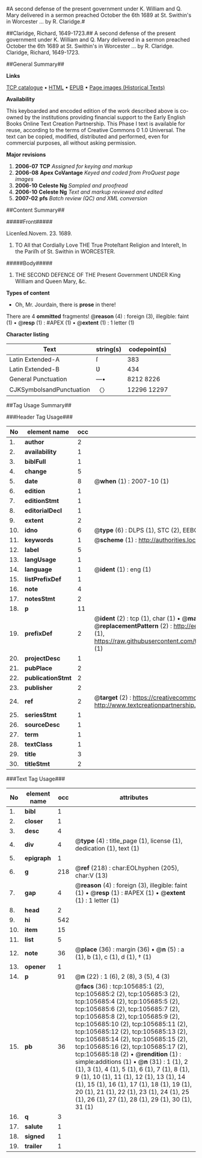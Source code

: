 #A second defense of the present government under K. William and Q. Mary delivered in a sermon preached October the 6th 1689 at St. Swithin's in Worcester ... by R. Claridge.#

##Claridge, Richard, 1649-1723.##
A second defense of the present government under K. William and Q. Mary delivered in a sermon preached October the 6th 1689 at St. Swithin's in Worcester ... by R. Claridge.
Claridge, Richard, 1649-1723.

##General Summary##

**Links**

[TCP catalogue](http://www.ota.ox.ac.uk/tcp/)  • 
[HTML](http://tei.it.ox.ac.uk/tcp/Texts-HTML/free/A33/A33249.html)  • 
[EPUB](http://tei.it.ox.ac.uk/tcp/Texts-EPUB/free/A33/A33249.epub) • 
[Page images (Historical Texts)](https://data.historicaltexts.jisc.ac.uk/view?pubId=eebo-16999700e&pageId=eebo-16999700e-105685-1)

**Availability**

This keyboarded and encoded edition of the
	       work described above is co-owned by the institutions
	       providing financial support to the Early English Books
	       Online Text Creation Partnership. This Phase I text is
	       available for reuse, according to the terms of Creative
	       Commons 0 1.0 Universal. The text can be copied,
	       modified, distributed and performed, even for
	       commercial purposes, all without asking permission.

**Major revisions**

1. __2006-07__ __TCP__ *Assigned for keying and markup*
1. __2006-08__ __Apex CoVantage__ *Keyed and coded from ProQuest page images*
1. __2006-10__ __Celeste Ng__ *Sampled and proofread*
1. __2006-10__ __Celeste Ng__ *Text and markup reviewed and edited*
1. __2007-02__ __pfs__ *Batch review (QC) and XML conversion*

##Content Summary##

#####Front#####

Licenſed.Novem. 23. 1689.
1. TO All that Cordially Love THE True Proteſtant Religion and Intereſt, In the Pariſh of St. Swithin in WORCESTER.

#####Body#####

1. THE SECOND DEFENCE OF THE Present Government
UNDER King William and Queen Mary, &c.

**Types of content**

  * Oh, Mr. Jourdain, there is **prose** in there!

There are 4 **ommitted** fragments! 
 @__reason__ (4) : foreign (3), illegible: faint (1)  •  @__resp__ (1) : #APEX (1)  •  @__extent__ (1) : 1 letter (1)

**Character listing**


|Text|string(s)|codepoint(s)|
|---|---|---|
|Latin Extended-A|ſ|383|
|Latin Extended-B|Ʋ|434|
|General Punctuation|—•|8212 8226|
|CJKSymbolsandPunctuation|〈〉|12296 12297|

##Tag Usage Summary##

###Header Tag Usage###

|No|element name|occ|attributes|
|---|---|---|---|
|1.|__author__|2||
|2.|__availability__|1||
|3.|__biblFull__|1||
|4.|__change__|5||
|5.|__date__|8| @__when__ (1) : 2007-10 (1)|
|6.|__edition__|1||
|7.|__editionStmt__|1||
|8.|__editorialDecl__|1||
|9.|__extent__|2||
|10.|__idno__|6| @__type__ (6) : DLPS (1), STC (2), EEBO-CITATION (1), OCLC (1), VID (1)|
|11.|__keywords__|1| @__scheme__ (1) : http://authorities.loc.gov/ (1)|
|12.|__label__|5||
|13.|__langUsage__|1||
|14.|__language__|1| @__ident__ (1) : eng (1)|
|15.|__listPrefixDef__|1||
|16.|__note__|4||
|17.|__notesStmt__|2||
|18.|__p__|11||
|19.|__prefixDef__|2| @__ident__ (2) : tcp (1), char (1)  •  @__matchPattern__ (2) : ([0-9\-]+):([0-9IVX]+) (1), (.+) (1)  •  @__replacementPattern__ (2) : http://eebo.chadwyck.com/downloadtiff?vid=$1&page=$2 (1), https://raw.githubusercontent.com/textcreationpartnership/Texts/master/tcpchars.xml#$1 (1)|
|20.|__projectDesc__|1||
|21.|__pubPlace__|2||
|22.|__publicationStmt__|2||
|23.|__publisher__|2||
|24.|__ref__|2| @__target__ (2) : https://creativecommons.org/publicdomain/zero/1.0/ (1), http://www.textcreationpartnership.org/docs/. (1)|
|25.|__seriesStmt__|1||
|26.|__sourceDesc__|1||
|27.|__term__|1||
|28.|__textClass__|1||
|29.|__title__|3||
|30.|__titleStmt__|2||


###Text Tag Usage###

|No|element name|occ|attributes|
|---|---|---|---|
|1.|__bibl__|1||
|2.|__closer__|1||
|3.|__desc__|4||
|4.|__div__|4| @__type__ (4) : title_page (1), license (1), dedication (1), text (1)|
|5.|__epigraph__|1||
|6.|__g__|218| @__ref__ (218) : char:EOLhyphen (205), char:V (13)|
|7.|__gap__|4| @__reason__ (4) : foreign (3), illegible: faint (1)  •  @__resp__ (1) : #APEX (1)  •  @__extent__ (1) : 1 letter (1)|
|8.|__head__|2||
|9.|__hi__|542||
|10.|__item__|15||
|11.|__list__|5||
|12.|__note__|36| @__place__ (36) : margin (36)  •  @__n__ (5) : a (1), b (1), c (1), d (1), † (1)|
|13.|__opener__|1||
|14.|__p__|91| @__n__ (22) : 1 (6), 2 (8), 3 (5), 4 (3)|
|15.|__pb__|36| @__facs__ (36) : tcp:105685:1 (2), tcp:105685:2 (2), tcp:105685:3 (2), tcp:105685:4 (2), tcp:105685:5 (2), tcp:105685:6 (2), tcp:105685:7 (2), tcp:105685:8 (2), tcp:105685:9 (2), tcp:105685:10 (2), tcp:105685:11 (2), tcp:105685:12 (2), tcp:105685:13 (2), tcp:105685:14 (2), tcp:105685:15 (2), tcp:105685:16 (2), tcp:105685:17 (2), tcp:105685:18 (2)  •  @__rendition__ (1) : simple:additions (1)  •  @__n__ (31) : 1 (1), 2 (1), 3 (1), 4 (1), 5 (1), 6 (1), 7 (1), 8 (1), 9 (1), 10 (1), 11 (1), 12 (1), 13 (1), 14 (1), 15 (1), 16 (1), 17 (1), 18 (1), 19 (1), 20 (1), 21 (1), 22 (1), 23 (1), 24 (1), 25 (1), 26 (1), 27 (1), 28 (1), 29 (1), 30 (1), 31 (1)|
|16.|__q__|3||
|17.|__salute__|1||
|18.|__signed__|1||
|19.|__trailer__|1||
